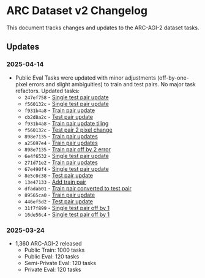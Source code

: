 # ARC Dataset v2 Changelog

This document tracks changes and updates to the ARC-AGI-2 dataset tasks.

## Updates

### 2025-04-14

* Public Eval Tasks were updated with minor adjustments (off-by-one-pixel errors and slight ambiguities) to train and test pairs. No major task refactors. Updated tasks:
    * `247ef758` - [Single test pair update](https://github.com/arcprize/ARC-AGI-2/commit/8b454b595552981fc9aa8e9540f3e68c92b0f03a)
    * `f560132c` - [Single test pair update](https://github.com/arcprize/ARC-AGI-2/commit/30c145f7c524c932d95d4a512abdd5318ef21bf9)
    * `f931b4a8` - [Train pair update](https://github.com/arcprize/ARC-AGI-2/commit/86a8149f53ce915c069cf586f061eb0af0204713)
    * `cb2d8a2c` - [Test pair update](https://github.com/arcprize/ARC-AGI-2/commit/ee00a618b15c6a4c05e6d78ebc52018f6d779c73)
    * `f931b4a8` - [Train pair update tiling](https://github.com/arcprize/ARC-AGI-2/pull/25)
    * `f560132c` - [Test pair 2 pixel change](https://github.com/arcprize/ARC-AGI-2/commit/38405c14eb8841a081bb502a603c3c0cc8de2e8c)
    * `898e7135` - [Train pair updates](https://github.com/arcprize/ARC-AGI-2/commit/1ca8bb5c8a2ea4aa619cbd91a4ed499790a12ba9)
    * `a25697e4` - [Train pair updates](https://github.com/arcprize/ARC-AGI-2/commit/a70483f24afc4e2ea3384aea9817eb7a59321875)
    * `898e7135` - [Train pair off by 2 error](https://github.com/arcprize/ARC-AGI-2/pull/27)
    * `6e4f6532` - [Single test pair update](https://github.com/arcprize/ARC-AGI-2/commit/06a65c247767134c7305948447599b6c36cca129)
    * `271d71e2` - [Train pair updates](https://github.com/arcprize/ARC-AGI-2/commit/2c1f6000599f92336f9e90f6bbc3a78a95d118cd)
    * `67e490f4` - [Single test pair update](https://github.com/arcprize/ARC-AGI-2/commit/97ac9411ba303ab8017e4613829f59d358b0c412)
    * `8e5c0c38` - [Test pair update](https://github.com/arcprize/ARC-AGI-2/commit/dc08f3d61a7aa110fee3d845d193c09350a1500c)
    * `13e47133` - [Add train pair](https://github.com/arcprize/ARC-AGI-2/commit/e85233f6ab3f450f79bacda23804e993d3025698)
    * `dfadab01` - [Train pair converted to test pair](https://github.com/arcprize/ARC-AGI-2/issues/14)
    * `89565ca0` - [Train pair update](https://github.com/arcprize/ARC-AGI-2/commit/bebec789c46f4be8f690a321ad852ecdb1f3f362#diff-3cb9e000a3d243c89bc4116d2dfe8d5eb93481a889cb4c2a90a1b64ced72874e)
    * `446ef5d2` - [Test pair update](https://github.com/arcprize/ARC-AGI-2/commit/bebec789c46f4be8f690a321ad852ecdb1f3f362#diff-9c47cc0c3a90a5ef0fea34474440467443cb1dc7f1110ce7795db1c9816257be)
    * `31f7f899` - [Single test pair off by 1](https://github.com/arcprize/ARC-AGI-2/commit/bebec789c46f4be8f690a321ad852ecdb1f3f362#diff-76258e568c8620ffe05a1c61c30d66e6814c7c59202ceec88c0797bb0a34db48)
    * `16de56c4` - [Single test pair off by 1](https://github.com/arcprize/ARC-AGI-2/commit/16dfa8042a8eec8d713722dc1567c6eb3322f0ce)

### 2025-03-24

* 1,360 ARC-AGI-2 released
    * Public Train: 1000 tasks
    * Public Eval: 120 tasks
    * Semi-Private Eval: 120 tasks
    * Private Eval: 120 tasks

